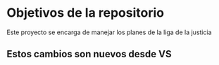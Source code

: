 # Objetivos de la repositorio

Este proyecto se encarga de manejar los planes de la liga de la justicia


## Estos cambios son nuevos desde VS
